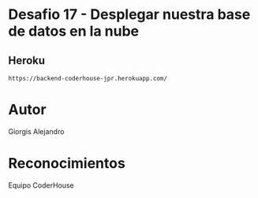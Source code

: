 # Desafio 17 - Desplegar nuestra base de datos en la nube

## Heroku

```
https://backend-coderhouse-jpr.herokuapp.com/
```
# Autor
Giorgis Alejandro

# Reconocimientos
Equipo CoderHouse

